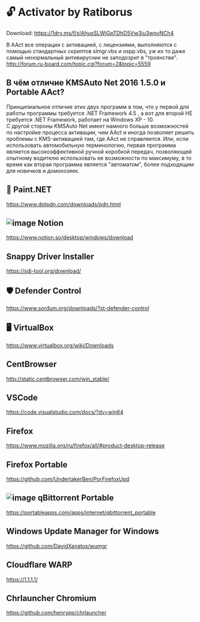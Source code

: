 # 🔓 Activator by Ratiborus
Download: https://1drv.ms/f/s!AhusSLWjGpTDhD5Vw3iu3wpvNCh4

В AAct все операции с активацией, с лицензиями, выполняются с помощью стандартных скриптов slmgr.vbs и ospp.vbs, уж их то даже самый ненормальный антивирусник не заподозрит в "троянстве".
<br>
http://forum.ru-board.com/topic.cgi?forum=2&topic=5559

## В чём отличие KMSAuto Net 2016 1.5.0 и Portable AAct? 
Принципиальное отличие этих двух программ в том, что у первой для работы программы требуется .NET Framework 4.5 , а вот для второй НЕ требуется .NET Framework, работает на Windows XP - 10.
<br>
С другой стороны KMSAuto Net имеет намного больше возможностей по настройке процесса активации, чем AAct и иногда позволяет решить проблемы с KMS-активацией там, где AAct не справляется. Или, если использовать автомобильную терминологию, первая программа является высокоэффективной ручной коробкой передач, позволяющей опытному водителю использовать ее возможности по максимуму, в то время как вторая программа является "автоматом", более подходящим для новичков и домохозяек.

## 🎨 Paint.NET
https://www.dotpdn.com/downloads/pdn.html

## ![image](https://www.notion.so/front-static/favicon.ico) Notion
https://www.notion.so/desktop/windows/download

## Snappy Driver Installer
https://sdi-tool.org/download/

## 🛡 Defender Control
https://www.sordum.org/downloads/?st-defender-control

## 🖥 VirtualBox
https://www.virtualbox.org/wiki/Downloads

## CentBrowser
http://static.centbrowser.com/win_stable/

## VSCode
https://code.visualstudio.com/docs/?dv=win64

## Firefox
https://www.mozilla.org/ru/firefox/all/#product-desktop-release

## Firefox Portable
https://github.com/UndertakerBen/PorFirefoxUpd

## ![image](https://cdn2.portableapps.com/qBittorrentPortable_128.png) qBittorrent Portable
https://portableapps.com/apps/internet/qbittorrent_portable

## Windows Update Manager for Windows
https://github.com/DavidXanatos/wumgr

## Cloudflare WARP
https://1.1.1.1/

## Chrlauncher Chromium
https://github.com/henrypp/chrlauncher
